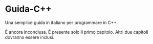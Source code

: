 # Guida-C++
Una semplice guida in italiano per programmare in C++.

È ancora inconclusa. È presente solo il primo capitolo.
Altri due capitoli dovranno essere inclusi.
